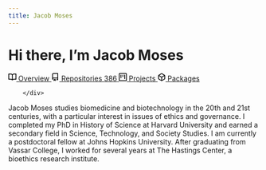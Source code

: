 ```yaml
---
title: Jacob Moses
---
```

# Hi there, I’m Jacob Moses
<div class="UnderlineNav width-full box-shadow-none">
            <nav class="UnderlineNav-body" data-pjax="" aria-label="User profile">
    <a aria-current="page" class="UnderlineNav-item selected " data-hydro-click="{&quot;event_type&quot;:&quot;user_profile.click&quot;,&quot;payload&quot;:{&quot;profile_user_id&quot;:1212885,&quot;target&quot;:&quot;TAB_OVERVIEW&quot;,&quot;user_id&quot;:882624,&quot;originating_url&quot;:&quot;https://github.com/coliff&quot;}}" data-hydro-click-hmac="1ae4ebd43af0d94fef32c1fb20ac633af35bdb1714470cbe3e56c96b07e14c59" href="/coliff">
      <svg classes="UnderlineNav-octicon" hide="sm" height="16" class="octicon octicon-book UnderlineNav-octicon hide-sm" viewBox="0 0 16 16" version="1.1" width="16" aria-hidden="true"><path fill-rule="evenodd" d="M0 1.75A.75.75 0 01.75 1h4.253c1.227 0 2.317.59 3 1.501A3.744 3.744 0 0111.006 1h4.245a.75.75 0 01.75.75v10.5a.75.75 0 01-.75.75h-4.507a2.25 2.25 0 00-1.591.659l-.622.621a.75.75 0 01-1.06 0l-.622-.621A2.25 2.25 0 005.258 13H.75a.75.75 0 01-.75-.75V1.75zm8.755 3a2.25 2.25 0 012.25-2.25H14.5v9h-3.757c-.71 0-1.4.201-1.992.572l.004-7.322zm-1.504 7.324l.004-5.073-.002-2.253A2.25 2.25 0 005.003 2.5H1.5v9h3.757a3.75 3.75 0 011.994.574z"></path></svg>
      Overview
</a>
    <a class="UnderlineNav-item " data-hydro-click="{&quot;event_type&quot;:&quot;user_profile.click&quot;,&quot;payload&quot;:{&quot;profile_user_id&quot;:1212885,&quot;target&quot;:&quot;TAB_REPOSITORIES&quot;,&quot;user_id&quot;:882624,&quot;originating_url&quot;:&quot;https://github.com/coliff&quot;}}" data-hydro-click-hmac="cee0adbaebef813e9d1e288c771dca6337917dd3654fbfcae08dc817e1cf0953" href="/coliff?tab=repositories">
      <svg classes="UnderlineNav-octicon" hide="sm" height="16" class="octicon octicon-repo UnderlineNav-octicon hide-sm" viewBox="0 0 16 16" version="1.1" width="16" aria-hidden="true"><path fill-rule="evenodd" d="M2 2.5A2.5 2.5 0 014.5 0h8.75a.75.75 0 01.75.75v12.5a.75.75 0 01-.75.75h-2.5a.75.75 0 110-1.5h1.75v-2h-8a1 1 0 00-.714 1.7.75.75 0 01-1.072 1.05A2.495 2.495 0 012 11.5v-9zm10.5-1V9h-8c-.356 0-.694.074-1 .208V2.5a1 1 0 011-1h8zM5 12.25v3.25a.25.25 0 00.4.2l1.45-1.087a.25.25 0 01.3 0L8.6 15.7a.25.25 0 00.4-.2v-3.25a.25.25 0 00-.25-.25h-3.5a.25.25 0 00-.25.25z"></path></svg>
      Repositories
      <span title="386" class="Counter ">386</span>
</a>
    <a class="UnderlineNav-item " data-hydro-click="{&quot;event_type&quot;:&quot;user_profile.click&quot;,&quot;payload&quot;:{&quot;profile_user_id&quot;:1212885,&quot;target&quot;:&quot;TAB_PROJECTS&quot;,&quot;user_id&quot;:882624,&quot;originating_url&quot;:&quot;https://github.com/coliff&quot;}}" data-hydro-click-hmac="5e3ba116fab72d7374bc990d93636b420a3fbf884a07091a990b5130c0e9d15f" href="/coliff?tab=projects">
      <svg classes="UnderlineNav-octicon" hide="sm" height="16" class="octicon octicon-project UnderlineNav-octicon hide-sm" viewBox="0 0 16 16" version="1.1" width="16" aria-hidden="true"><path fill-rule="evenodd" d="M1.75 0A1.75 1.75 0 000 1.75v12.5C0 15.216.784 16 1.75 16h12.5A1.75 1.75 0 0016 14.25V1.75A1.75 1.75 0 0014.25 0H1.75zM1.5 1.75a.25.25 0 01.25-.25h12.5a.25.25 0 01.25.25v12.5a.25.25 0 01-.25.25H1.75a.25.25 0 01-.25-.25V1.75zM11.75 3a.75.75 0 00-.75.75v7.5a.75.75 0 001.5 0v-7.5a.75.75 0 00-.75-.75zm-8.25.75a.75.75 0 011.5 0v5.5a.75.75 0 01-1.5 0v-5.5zM8 3a.75.75 0 00-.75.75v3.5a.75.75 0 001.5 0v-3.5A.75.75 0 008 3z"></path></svg>
      Projects
      <span title="0" hidden="hidden" class="Counter ">0</span>
</a>
      <a class="UnderlineNav-item " data-hydro-click="{&quot;event_type&quot;:&quot;user_profile.click&quot;,&quot;payload&quot;:{&quot;profile_user_id&quot;:1212885,&quot;target&quot;:&quot;TAB_PACKAGES&quot;,&quot;user_id&quot;:882624,&quot;originating_url&quot;:&quot;https://github.com/coliff&quot;}}" data-hydro-click-hmac="1aa0c47b06810901c18012dd80dc5fc2696fd83465b8575610e5e42dd77885f8" href="/coliff?tab=packages">
        <svg classes="UnderlineNav-octicon" hide="sm" height="16" class="octicon octicon-package UnderlineNav-octicon hide-sm" viewBox="0 0 16 16" version="1.1" width="16" aria-hidden="true"><path fill-rule="evenodd" d="M8.878.392a1.75 1.75 0 00-1.756 0l-5.25 3.045A1.75 1.75 0 001 4.951v6.098c0 .624.332 1.2.872 1.514l5.25 3.045a1.75 1.75 0 001.756 0l5.25-3.045c.54-.313.872-.89.872-1.514V4.951c0-.624-.332-1.2-.872-1.514L8.878.392zM7.875 1.69a.25.25 0 01.25 0l4.63 2.685L8 7.133 3.245 4.375l4.63-2.685zM2.5 5.677v5.372c0 .09.047.171.125.216l4.625 2.683V8.432L2.5 5.677zm6.25 8.271l4.625-2.683a.25.25 0 00.125-.216V5.677L8.75 8.432v5.516z"></path></svg>
        Packages
</a>  </nav>

        </div>
Jacob Moses studies biomedicine and biotechnology in the 20th and 21st centuries, with a particular interest in issues of ethics and governance. I completed my PhD in History of Science at Harvard University and earned a secondary field in Science, Technology, and Society Studies. I am currently a postdoctoral fellow at Johns Hopkins University. After graduating from Vassar College, I worked for several years at The Hastings Center, a bioethics research institute.